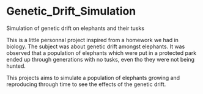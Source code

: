 # Genetic_Drift_Simulation
Simulation of genetic drift on elephants and their tusks

This is a little personnal project inspired from a homework we had in biology. The subject was about genetic drift amongst 
elephants. It was observed that a population of elephants which were put in a protected park ended up through generations with no 
tusks, even tho they were not being hunted. 

This projects aims to simulate a population of elephants growing and reproducing through time to see the effects of the genetic 
drift.
